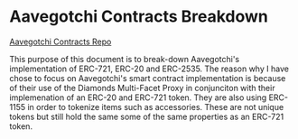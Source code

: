 # Aavegotchi Contracts Breakdown

[Aavegotchi Contracts Repo](https://github.com/aavegotchi/aavegotchi-contracts)

This purpose of this document is to break-down Aavegotchi's implementation of ERC-721, ERC-20 and ERC-2535. The reason why I have chose to focus on Aavegotchi's smart contract
implementation is because of their use of the Diamonds Multi-Facet Proxy in conjunciton with their implemenation of an ERC-20 and ERC-721 token. They are also using ERC-1155 in order to tokenize items such as accessories. These are not unique tokens but still hold the same some of the same properties as an ERC-721 token.

